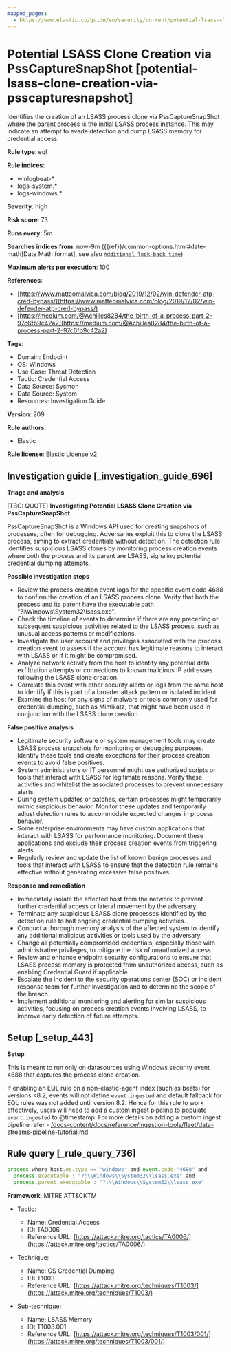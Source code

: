 ```yaml
---
mapped_pages:
  - https://www.elastic.co/guide/en/security/current/potential-lsass-clone-creation-via-psscapturesnapshot.html
---
```


# Potential LSASS Clone Creation via PssCaptureSnapShot [potential-lsass-clone-creation-via-psscapturesnapshot]

Identifies the creation of an LSASS process clone via PssCaptureSnapShot where the parent process is the initial LSASS process instance. This may indicate an attempt to evade detection and dump LSASS memory for credential access.

**Rule type**: eql

**Rule indices**:

* winlogbeat-*
* logs-system.*
* logs-windows.*

**Severity**: high

**Risk score**: 73

**Runs every**: 5m

**Searches indices from**: now-9m ({{ref}}/common-options.html#date-math[Date Math format], see also [`Additional look-back time`](docs-content://solutions/security/detect-and-alert/create-detection-rule.md#rule-schedule))

**Maximum alerts per execution**: 100

**References**:

* [https://www.matteomalvica.com/blog/2019/12/02/win-defender-atp-cred-bypass/](https://www.matteomalvica.com/blog/2019/12/02/win-defender-atp-cred-bypass/)
* [https://medium.com/@Achilles8284/the-birth-of-a-process-part-2-97c6fb9c42a2](https://medium.com/@Achilles8284/the-birth-of-a-process-part-2-97c6fb9c42a2)

**Tags**:

* Domain: Endpoint
* OS: Windows
* Use Case: Threat Detection
* Tactic: Credential Access
* Data Source: Sysmon
* Data Source: System
* Resources: Investigation Guide

**Version**: 209

**Rule authors**:

* Elastic

**Rule license**: Elastic License v2

## Investigation guide [_investigation_guide_696]

**Triage and analysis**

[TBC: QUOTE]
**Investigating Potential LSASS Clone Creation via PssCaptureSnapShot**

PssCaptureSnapShot is a Windows API used for creating snapshots of processes, often for debugging. Adversaries exploit this to clone the LSASS process, aiming to extract credentials without detection. The detection rule identifies suspicious LSASS clones by monitoring process creation events where both the process and its parent are LSASS, signaling potential credential dumping attempts.

**Possible investigation steps**

* Review the process creation event logs for the specific event code 4688 to confirm the creation of an LSASS process clone. Verify that both the process and its parent have the executable path "?:\Windows\System32\lsass.exe".
* Check the timeline of events to determine if there are any preceding or subsequent suspicious activities related to the LSASS process, such as unusual access patterns or modifications.
* Investigate the user account and privileges associated with the process creation event to assess if the account has legitimate reasons to interact with LSASS or if it might be compromised.
* Analyze network activity from the host to identify any potential data exfiltration attempts or connections to known malicious IP addresses following the LSASS clone creation.
* Correlate this event with other security alerts or logs from the same host to identify if this is part of a broader attack pattern or isolated incident.
* Examine the host for any signs of malware or tools commonly used for credential dumping, such as Mimikatz, that might have been used in conjunction with the LSASS clone creation.

**False positive analysis**

* Legitimate security software or system management tools may create LSASS process snapshots for monitoring or debugging purposes. Identify these tools and create exceptions for their process creation events to avoid false positives.
* System administrators or IT personnel might use authorized scripts or tools that interact with LSASS for legitimate reasons. Verify these activities and whitelist the associated processes to prevent unnecessary alerts.
* During system updates or patches, certain processes might temporarily mimic suspicious behavior. Monitor these updates and temporarily adjust detection rules to accommodate expected changes in process behavior.
* Some enterprise environments may have custom applications that interact with LSASS for performance monitoring. Document these applications and exclude their process creation events from triggering alerts.
* Regularly review and update the list of known benign processes and tools that interact with LSASS to ensure that the detection rule remains effective without generating excessive false positives.

**Response and remediation**

* Immediately isolate the affected host from the network to prevent further credential access or lateral movement by the adversary.
* Terminate any suspicious LSASS clone processes identified by the detection rule to halt ongoing credential dumping activities.
* Conduct a thorough memory analysis of the affected system to identify any additional malicious activities or tools used by the adversary.
* Change all potentially compromised credentials, especially those with administrative privileges, to mitigate the risk of unauthorized access.
* Review and enhance endpoint security configurations to ensure that LSASS process memory is protected from unauthorized access, such as enabling Credential Guard if applicable.
* Escalate the incident to the security operations center (SOC) or incident response team for further investigation and to determine the scope of the breach.
* Implement additional monitoring and alerting for similar suspicious activities, focusing on process creation events involving LSASS, to improve early detection of future attempts.


## Setup [_setup_443]

**Setup**

This is meant to run only on datasources using Windows security event 4688 that captures the process clone creation.

If enabling an EQL rule on a non-elastic-agent index (such as beats) for versions <8.2, events will not define `event.ingested` and default fallback for EQL rules was not added until version 8.2. Hence for this rule to work effectively, users will need to add a custom ingest pipeline to populate `event.ingested` to @timestamp. For more details on adding a custom ingest pipeline refer - [/docs-content/docs/reference/ingestion-tools/fleet/data-streams-pipeline-tutorial.md](docs-content://reference/ingestion-tools/fleet/data-streams-pipeline-tutorial.md)


## Rule query [_rule_query_736]

```js
process where host.os.type == "windows" and event.code:"4688" and
  process.executable : "?:\\Windows\\System32\\lsass.exe" and
  process.parent.executable : "?:\\Windows\\System32\\lsass.exe"
```

**Framework**: MITRE ATT&CKTM

* Tactic:

    * Name: Credential Access
    * ID: TA0006
    * Reference URL: [https://attack.mitre.org/tactics/TA0006/](https://attack.mitre.org/tactics/TA0006/)

* Technique:

    * Name: OS Credential Dumping
    * ID: T1003
    * Reference URL: [https://attack.mitre.org/techniques/T1003/](https://attack.mitre.org/techniques/T1003/)

* Sub-technique:

    * Name: LSASS Memory
    * ID: T1003.001
    * Reference URL: [https://attack.mitre.org/techniques/T1003/001/](https://attack.mitre.org/techniques/T1003/001/)



